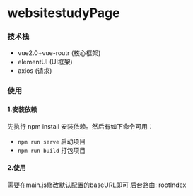 # websitestudyPage

### 技术栈
- vue2.0+vue-routr (核心框架)
- elementUI (UI框架)
- axios (请求)

### 使用

#### 1.安装依赖 
先执行 npm install 安装依赖。然后有如下命令可用：

- `npm run serve` 启动项目
- `npm run build` 打包项目

#### 2.使用
需要在main.js修改默认配置的baseURL即可
后台路由: rootIndex

